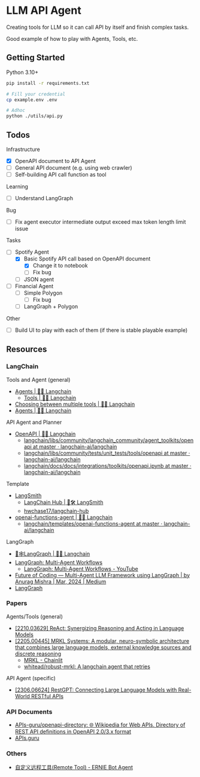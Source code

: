 # LLM API Agent

Creating tools for LLM so it can call API by itself and finish complex tasks.

Good example of how to play with Agents, Tools, etc.

## Getting Started

Python 3.10+

```bash
pip install -r requirements.txt

# Fill your credential
cp example.env .env

# Adhoc
python ./utils/api.py
```

## Todos

Infrastructure

- [X] OpenAPI document to API Agent
- [ ] General API document (e.g. using web crawler)
- [ ] Self-building API call function as tool

Learning

- [ ] Understand LangGraph

Bug

- [ ] Fix agent executor intermediate output exceed max token length limit issue

Tasks

- [ ] Spotify Agent
  - [X] Basic Spotify API call based on OpenAPI document
    - [X] Change it to notebook
    - [ ] Fix bug
  - [ ] JSON agent
- [ ] Financial Agent
  - [ ] Simple Polygon
    - [ ] Fix bug
  - [ ] LangGraph + Polygon

Other

- [ ] Build UI to play with each of them (if there is stable playable example)

## Resources

### LangChain

Tools and Agent (general)

- [Agents | 🦜️🔗 Langchain](https://python.langchain.com/docs/modules/agents/)
  - [Tools | 🦜️🔗 Langchain](https://python.langchain.com/docs/modules/agents/tools/)
- [Choosing between multiple tools | 🦜️🔗 Langchain](https://python.langchain.com/docs/use_cases/tool_use/multiple_tools)
- [Agents | 🦜️🔗 Langchain](https://python.langchain.com/docs/use_cases/tool_use/agents)

API Agent and Planner

- [OpenAPI | 🦜️🔗 Langchain](https://python.langchain.com/docs/integrations/toolkits/openapi)
  - [langchain/libs/community/langchain_community/agent_toolkits/openapi at master · langchain-ai/langchain](https://github.com/langchain-ai/langchain/tree/master/libs/community/langchain_community/agent_toolkits/openapi)
  - [langchain/libs/community/tests/unit_tests/tools/openapi at master · langchain-ai/langchain](https://github.com/langchain-ai/langchain/tree/master/libs/community/tests/unit_tests/tools/openapi)
  - [langchain/docs/docs/integrations/toolkits/openapi.ipynb at master · langchain-ai/langchain](https://github.com/langchain-ai/langchain/blob/master/docs/docs/integrations/toolkits/openapi.ipynb)

Template

- [LangSmith](https://smith.langchain.com/hub)
  - [LangChain Hub | 🦜️🛠️ LangSmith](https://docs.smith.langchain.com/cookbook/hub-examples)
  - [hwchase17/langchain-hub](https://github.com/hwchase17/langchain-hub)
- [openai-functions-agent | 🦜️🔗 Langchain](https://python.langchain.com/docs/templates/openai-functions-agent)
  - [langchain/templates/openai-functions-agent at master · langchain-ai/langchain](https://github.com/langchain-ai/langchain/tree/master/templates/openai-functions-agent)

LangGraph

- [🦜🕸️LangGraph | 🦜️🔗 Langchain](https://python.langchain.com/docs/langgraph)
- [LangGraph: Multi-Agent Workflows](https://blog.langchain.dev/langgraph-multi-agent-workflows/)
  - [LangGraph: Multi-Agent Workflows - YouTube](https://www.youtube.com/watch?v=hvAPnpSfSGo)
- [Future of Coding — Multi-Agent LLM Framework using LangGraph | by Anurag Mishra | Mar, 2024 | Medium](https://medium.com/@anuragmishra_27746/future-of-coding-multi-agent-llm-framework-using-langgraph-092da9493663)
- [LangGraph](https://blog.langchain.dev/langgraph/)

### Papers

Agents/Tools (general)

- [[2210.03629] ReAct: Synergizing Reasoning and Acting in Language Models](https://arxiv.org/abs/2210.03629)
- [[2205.00445] MRKL Systems: A modular, neuro-symbolic architecture that combines large language models, external knowledge sources and discrete reasoning](https://arxiv.org/abs/2205.00445)
  - [MRKL - Chainlit](https://docs.chainlit.io/examples/mrkl)
  - [whitead/robust-mrkl: A langchain agent that retries](https://github.com/whitead/robust-mrkl)

API Agent (specific)

- [[2306.06624] RestGPT: Connecting Large Language Models with Real-World RESTful APIs](https://arxiv.org/abs/2306.06624)

### API Documents

- [APIs-guru/openapi-directory: 🌐 Wikipedia for Web APIs. Directory of REST API definitions in OpenAPI 2.0/3.x format](https://github.com/APIs-guru/openapi-directory)
- [APIs.guru](https://apis.guru/)

### Others

- [自定义远程工具(Remote Tool) - ERNIE Bot Agent](https://ernie-bot-agent.readthedocs.io/zh-cn/stable/cookbooks/agent/remote_tool/)
